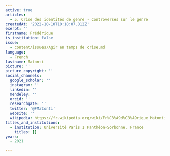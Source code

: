 ```yaml
---
active: true
articles:
  - 5. Crise des identités de genre - Controverses sur le genre
createdAt: '2022-10-10T10:18:07.812Z'
exerpt: ''
firstname: Frédérique
is_institution: false
issue:
  - content/issues/Agir en temps de crise.md
language:
  - French
lastname: Matonti
picture: ''
picture_copyright: ''
social_channels:
  google_scholar: ''
  instagram: ''
  linkedin: ''
  mendeley: ''
  orcid: ''
  researchgate: ''
  twitter: '@FMatonti'
  website: ''
  wikipedia: https://fr.wikipedia.org/wiki/Fr%C3%A9d%C3%A9rique_Matonti
titles_and_institutions:
  - institution: Université Paris 1 Panthéon-Sorbonne, France
    titles: []
years:
  - 2021

---
```

